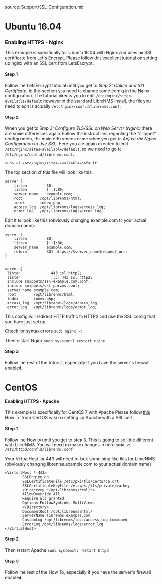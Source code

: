 source: Support/SSL-Configuration.md

# Ubuntu 16.04

### Enabling HTTPS - Nginx
This example is specifically for Ubuntu 16.04 with Nginx and uses an SSL certificate from Let's Encrypt.
Please follow [this](https://www.digitalocean.com/community/tutorials/how-to-secure-nginx-with-let-s-encrypt-on-ubuntu-16-04) excellent tutorial on setting up nginx with an SSL cert from LetsEncrypt.

#### Step 1
Follow the LetsEncrypt tutorial until you get to *Step 2: Obtain and SSL Certificate.* 
In this section you need to change some config in the Nginx configuration. The tutorial directs you to edit `/etc/nginx/sites-available/default` however in the standard LibreNMS install, the file you need to edit is actually `/etc/nginx/conf.d/librenms.conf`.

#### Step 2
When you get to *Step 3: Configure TLS/SSL on Web Server (Nginx)* there are some differences again. 
Follow the instructions regarding the "snippet" configuration, the main differences come when you get to *Adjust the Nginx Configuration to Use SSL*.
Here you are again directed to edit `/etc/nginx/sites-available/default`, so we need to go to `/etc/nginx/conf.d/librenms.conf`.

`sudo vi /etc/nginx/sites-available/default`

The top section of this file will look like this:
```
server {
    listen         80;
    listen         [::]:80;
    server_name    example.com;
    root        /opt/librenms/html;
    index       index.php;
    access_log  /opt/librenms/logs/access_log;
    error_log   /opt/librenms/logs/error_log;
```
Edit it to look like this (obviously changing example.com to your actual domain name):
```
server {
    listen         80;
    listen         [::]:80;
    server_name    example.com;
    return         301 https://$server_name$request_uri;
}


server {
 listen              443 ssl http2;
 listen              [::]:443 ssl http2;
 include snippets/ssl-example.com.conf;
 include snippets/ssl-params.conf;
 server_name example.com;
 root        /opt/librenms/html;
 index       index.php;
 access_log  /opt/librenms/logs/access_log;
 error_log   /opt/librenms/logs/error_log;
```
This config will redirect HTTP traffic to HTTPS and use the SSL config that you have just set up.

Check for syntax errors
`sudo nginx -t`

Then restart Nginx
`sudo systemctl restart nginx`

#### Step 3
Follow the rest of the tutorial, especially if you have the server's firewall enabled.

# CentOS
#### Enabling HTTPS - Apache
This example is specifically for CentOS 7 with Apache
Please follow [this](https://wiki.centos.org/HowTos/Https) How To from CentOS wiki on setting up Apache with a SSL cert.

#### Step 1
Follow the How to until you get to step 3. This is going to be little different with LibreNMS. 
You will need to make changes in here `sudo vi /etc/httpd/conf.d/librenms.conf`

Your VirtualHost for 443 will need to look something like this for LibreNMS
(obviously changing librenms.example.com to your actual domain name)
```
<VirtualHost *:443>
        SSLEngine on
        SSLCertificateFile /etc/pki/tls/certs/ca.crt
        SSLCertificateKeyFile /etc/pki/tls/private/ca.key
        <Directory "/opt/librenms/html/">
        AllowOverride All
        Require all granted
        Options FollowSymLinks MultiViews
        </Directory>
        DocumentRoot /opt/librenms/html/
        ServerName librenms.example.com
        CustomLog /opt/librenms/logs/access_log combined
        ErrorLog /opt/librenms/logs/error_log
</VirtualHost>

```
#### Step 2
Then restart Apache `sudo systemctl restart httpd`

#### Step 3
Follow the rest of the How To, especially if you have the server's firewall enabled.

